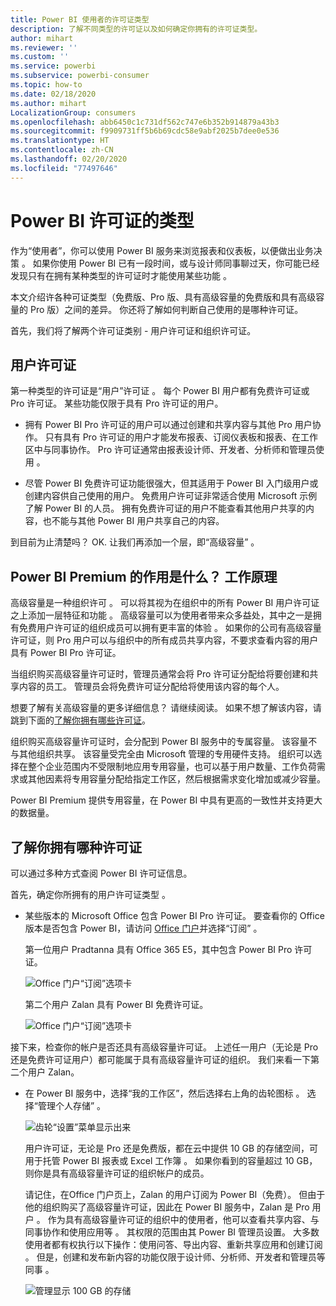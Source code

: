 ```yaml
---
title: Power BI 使用者的许可证类型
description: 了解不同类型的许可证以及如何确定你拥有的许可证类型。
author: mihart
ms.reviewer: ''
ms.custom: ''
ms.service: powerbi
ms.subservice: powerbi-consumer
ms.topic: how-to
ms.date: 02/18/2020
ms.author: mihart
LocalizationGroup: consumers
ms.openlocfilehash: abb6450c1c731df562c747e6b352b914879a43b3
ms.sourcegitcommit: f9909731ff5b6b69cdc58e9abf2025b7dee0e536
ms.translationtype: HT
ms.contentlocale: zh-CN
ms.lasthandoff: 02/20/2020
ms.locfileid: "77497646"
---
```

# <a name="types-of-power-bi-licenses"></a>Power BI 许可证的类型
作为“使用者”，你可以使用 Power BI 服务来浏览报表和仪表板，以便做出业务决策  。 如果你使用 Power BI 已有一段时间，或与设计师同事聊过天，你可能已经发现只有在拥有某种类型的许可证时才能使用某些功能  。 

本文介绍许各种可证类型（免费版、Pro 版、具有高级容量的免费版和具有高级容量的 Pro 版）之间的差异。 你还将了解如何判断自己使用的是哪种许可证。  

首先，我们将了解两个许可证类别 - 用户许可证和组织许可证。 

## <a name="user-licenses"></a>用户许可证
第一种类型的许可证是“用户”许可证  。 每个 Power BI 用户都有免费许可证或 Pro 许可证。 某些功能仅限于具有 Pro 许可证的用户。  

- 拥有 Power BI Pro 许可证的用户可以通过创建和共享内容与其他 Pro 用户协作。 只有具有 Pro 许可证的用户才能发布报表、订阅仪表板和报表、在工作区中与同事协作。 Pro 许可证通常由报表设计师、开发者、分析师和管理员使用  。


- 尽管 Power BI 免费许可证功能很强大，但其适用于 Power BI 入门级用户或创建内容供自己使用的用户。 免费用户许可证非常适合使用 Microsoft 示例了解 Power BI 的人员。 拥有免费许可证的用户不能查看其他用户共享的内容，也不能与其他 Power BI 用户共享自己的内容。  

到目前为止清楚吗？  OK. 让我们再添加一个层，即“高级容量”  。

## <a name="what-does-power-bi-premium-do-how-does-it-work"></a>Power BI Premium 的作用是什么？ 工作原理
高级容量是一种组织许可  。 可以将其视为在组织中的所有 Power BI 用户许可证之上添加一层特征和功能  。 高级容量可以为使用者带来众多益处，其中之一是拥有免费用户许可证的组织成员可以拥有更丰富的体验   。 如果你的公司有高级容量许可证，则 Pro 用户可以与组织中的所有成员共享内容，不要求查看内容的用户具有 Power BI Pro 许可证。   

当组织购买高级容量许可证时，管理员通常会将 Pro 许可证分配给将要创建和共享内容的员工。 管理员会将免费许可证分配给将使用该内容的每个人。  

想要了解有关高级容量的更多详细信息？ 请继续阅读。 如果不想了解该内容，请跳到下面的[了解你拥有哪些许可证](#find-out-which-license-you-have)。

组织购买高级容量许可证时，会分配到 Power BI 服务中的专属容量。 该容量不与其他组织共享。 该容量受完全由 Microsoft 管理的专用硬件支持。 组织可以选择在整个企业范围内不受限制地应用专用容量，也可以基于用户数量、工作负荷需求或其他因素将专用容量分配给指定工作区，然后根据需求变化增加或减少容量。

Power BI Premium 提供专用容量，在 Power BI 中具有更高的一致性并支持更大的数据量。 


## <a name="find-out-which-license-you-have"></a>了解你拥有哪种许可证
可以通过多种方式查阅 Power BI 许可证信息。 

首先，确定你所拥有的用户许可证类型  。

- 某些版本的 Microsoft Office 包含 Power BI Pro 许可证。  要查看你的 Office 版本是否包含 Power BI，请访问 [Office 门户](https://portal.office.com/account)并选择“订阅”  。

    第一位用户 Pradtanna 具有 Office 365 E5，其中包含 Power BI Pro 许可证。

    ![Office 门户“订阅”选项卡](media/end-user-license/power-bi-license-office.png)

    第二个用户 Zalan 具有 Power BI 免费许可证。 

    ![Office 门户“订阅”选项卡](media/end-user-license/power-bi-license-free.png)

接下来，检查你的帐户是否还具有高级容量许可证。 上述任一用户（无论是 Pro 还是免费许可证用户）都可能属于具有高级容量许可证的组织。  我们来看一下第二个用户 Zalan。  

- 在 Power BI 服务中，选择“我的工作区”，然后选择右上角的齿轮图标  。 选择“管理个人存储”  。

    ![齿轮“设置”菜单显示出来](media/end-user-license/power-bi-license-personal.png)

    用户许可证，无论是 Pro 还是免费版，都在云中提供 10 GB 的存储空间，可用于托管 Power BI 报表或 Excel 工作簿  。 如果你看到的容量超过 10 GB，则你是具有高级容量许可证的组织帐户的成员。

    请记住，在Office 门户页上，Zalan 的用户订阅为 Power BI（免费）。 但由于他的组织购买了高级容量许可证，因此在 Power BI 服务中，Zalan 是 Pro 用户  。 作为具有高级容量许可证的组织中的使用者，他可以查看共享内容、与同事协作和使用应用等  。 其权限的范围由其 Power BI 管理员设置。 大多数使用者都有权执行以下操作：使用问答、导出内容、重新共享应用和创建订阅  。  但是，创建和发布新内容的功能仅限于设计师、分析师、开发者和管理员等同事  。   <!-- how can he be Pro if I assigned him a Free account in the O365 portal?  Is he a Pro user with consumer permissions? -->

    ![管理显示 100 GB 的存储](media/end-user-license/power-bi-license-100gb.png)
